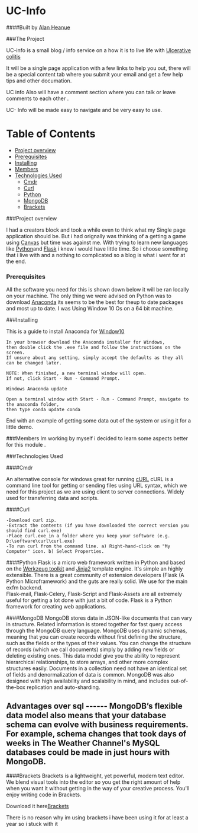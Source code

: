 UC-Info
=============

####Built by [Alan Heanue](https://github.com/heanuea)

###The Project

UC-info is a small blog / info service on a how it is to live life with [Ulcerative colitis](https://en.wikipedia.org/wiki/Ulcerative_colitis) 

It will be a single page application with a few links to help you out, there will be a special content 
tab where you submit your email and get a few help tips and other documation. 

UC info Also will have a comment section where you can talk or leave comments to each other .

UC- Info will be made easy to navigate and be very easy to use.

 
Table of Contents
=================

  * [Project overview](#project-overview)
  * [Prerequisites](#prerequisites)
  * [Installing](#installing)
  * [Members](#members)
  * [Technologies Used](#technologies-used)
    * [Cmdr](#cmdr)
    * [Curl](#curl)
    * [Python](#python)
    * [MongoDB](#mongodb)
    * [Brackets](#brackets)
 
 
###Project overview 

I had a creators block and took a while even to think what my Single page application should be.
But i had orignally was thinking of a getting a game using [Canvas](http://www.w3schools.com/html/html5_canvas.asp) but time was against me.
With trying to learn new languages like [Python](https://www.python.org)and [Flask](flask.pocoo.org) i knew i would have little time.
So i choose something that i live with and a nothing to complicated so a blog is what i went for at the end. 

### Prerequisites

All the software you need for this is shown down below it will be ran locally on your machine. The only thing we were advised on Python 
was to download [Anaconda](https://www.continuum.io/downloads) its seems to be the best for theup to date packages and most up to date.
I was Using Window 10 Os on a 64 bit machine.

###Installing 

This is a guide to install Anaconda for [Window10](https://www.microsoftstore.com)


```
In your browser download the Anaconda installer for Windows,
then double click the .exe file and follow the instructions on the screen.
If unsure about any setting, simply accept the defaults as they all can be changed later.

NOTE: When finished, a new terminal window will open.
If not, click Start - Run - Command Prompt.

Windows Anaconda update

Open a terminal window with Start - Run - Command Prompt, navigate to the anaconda folder, 
then type conda update conda
```
End with an example of getting some data out of the system or using it for a little demo.




###Members 
Im working by myself i decided to learn some aspects better for this module .




###Technologies Used

####Cmdr 

An alternative console for windows great for running [cURL](https://curl.haxx.se/)
cURL is a command line tool for getting or sending files using URL syntax, which we need for this project as we 
are using client to server connections. Widely used for transferring data and scripts.

####Curl 
```
-Download curl zip.
-Extract the contents (if you have downloaded the correct version you should find curl.exe)
-Place curl.exe in a folder where you keep your software (e.g. D:\software\curl\curl.exe)
-To run curl from the command line. a) Right-hand-click on "My Computer" icon. b) Select Properties.

```

####Python 
Flask is a micro web framework written in Python and based on the [Werkzeug toolkit](http://werkzeug.pocoo.org/) and [Jinja2](https://en.wikipedia.org/wiki/Jinja_template_engine) template engine.
It's simple an highly extensible.  There is a great community of extension developers (Flask (A Python Microframework) 
and the guts are really solid.  We use for the main exfm backend.  
Flask-mail, Flask-Celery, Flask-Script and Flask-Assets are all extremely 
useful for getting a lot done with just a bit of code.
Flask is a Python framework for creating web applications. 




####MongoDB
MongoDB stores data in JSON-like documents that can vary in structure. Related information is stored together for fast query access through the MongoDB query language. MongoDB uses dynamic schemas, meaning that you can create records without first defining the structure, such as the fields or the types of their values. You can change the structure of records (which we call documents) simply by adding new fields or deleting existing ones. This data model give you the ability to represent hierarchical relationships, to store arrays, and other more complex structures easily. Documents in a collection need not have an identical set of fields and denormalization of data is common. MongoDB was also designed with high availability and scalability in mind, and includes out-of-the-box replication and auto-sharding.
 
 Advantages over sql ------
 MongoDB’s flexible data model also means that your database schema can evolve with business requirements. For example, schema changes that took days of weeks in The Weather Channel's MySQL databases could be made in just hours with MongoDB.
----------------------------------------------------------------------------------------------------------------------------------------




####Brackets 
Brackets is a lightweight, yet powerful, modern text editor. We blend visual tools into the editor so you get the right amount of help when you want it without getting in the way of your creative process. You'll enjoy writing code in Brackets.

Download it here[Brackets](http://brackets.io/)

There is no reason why im using brackets i have been using it for at least a year so i stuck with it 





